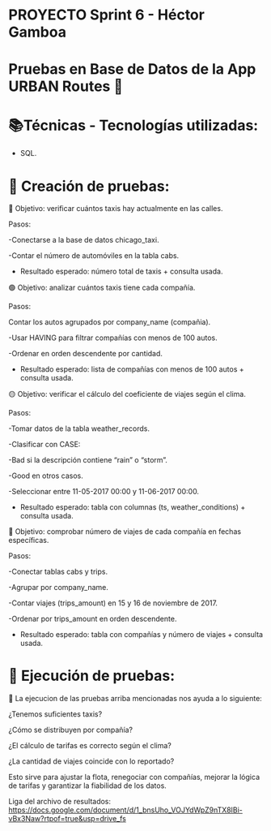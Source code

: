 # PROYECTO Sprint 6 - Héctor Gamboa
# Pruebas en Base de Datos de la App URBAN Routes 🚕 
 
# 📚Técnicas - Tecnologías utilizadas:

- SQL.

# 📃 Creación de pruebas:

🔵 Objetivo: verificar cuántos taxis hay actualmente en las calles.

Pasos:

-Conectarse a la base de datos chicago_taxi.

-Contar el número de automóviles en la tabla cabs.

* Resultado esperado: número total de taxis + consulta usada.

🟢 Objetivo: analizar cuántos taxis tiene cada compañía.

Pasos:

Contar los autos agrupados por company_name (compañia).

-Usar HAVING para filtrar compañías con menos de 100 autos.

-Ordenar en orden descendente por cantidad.

* Resultado esperado: lista de compañías con menos de 100 autos + consulta usada.

🟡 Objetivo: verificar el cálculo del coeficiente de viajes según el clima.

Pasos:

-Tomar datos de la tabla weather_records.

-Clasificar con CASE:

-Bad si la descripción contiene “rain” o “storm”.

-Good en otros casos.

-Seleccionar entre 11-05-2017 00:00 y 11-06-2017 00:00.

* Resultado esperado: tabla con columnas (ts, weather_conditions) + consulta usada.

🔴 Objetivo: comprobar número de viajes de cada compañía en fechas específicas.

Pasos:

-Conectar tablas cabs y trips.

-Agrupar por company_name.

-Contar viajes (trips_amount) en 15 y 16 de noviembre de 2017.

-Ordenar por trips_amount en orden descendente.

* Resultado esperado: tabla con compañías y número de viajes + consulta usada.

# 📝 Ejecución de pruebas:

🔴 La ejecucion de las pruebas arriba mencionadas nos ayuda a lo siguiente:

¿Tenemos suficientes taxis?

¿Cómo se distribuyen por compañía?

¿El cálculo de tarifas es correcto según el clima?

¿La cantidad de viajes coincide con lo reportado?

Esto sirve para ajustar la flota, renegociar con compañías, mejorar la lógica de tarifas y garantizar la fiabilidad de los datos.

Liga del archivo de resultados:
https://docs.google.com/document/d/1_bnsUho_VOJYdWpZ9nTX8IBi-vBx3Naw?rtpof=true&usp=drive_fs


